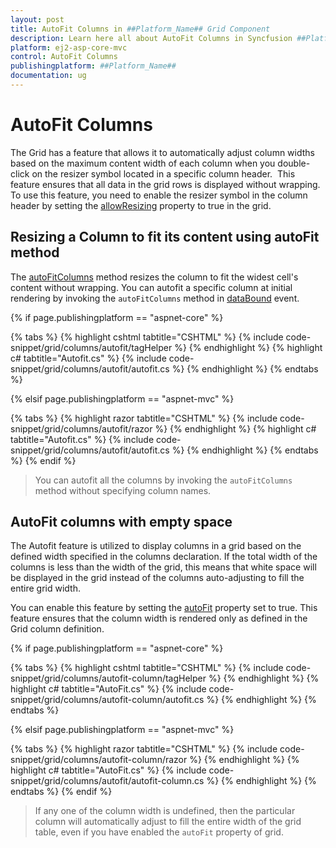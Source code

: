 ```yaml
---
layout: post
title: AutoFit Columns in ##Platform_Name## Grid Component
description: Learn here all about AutoFit Columns in Syncfusion ##Platform_Name## Grid component of Syncfusion Essential JS 2 and more.
platform: ej2-asp-core-mvc
control: AutoFit Columns
publishingplatform: ##Platform_Name##
documentation: ug
---
```


# AutoFit Columns

The Grid has a feature that allows it to automatically adjust column widths based on the maximum content width of each column when you double-click on the resizer symbol located in a specific column header.  This feature ensures that all data in the grid rows is displayed without wrapping. To use this feature, you need to enable the resizer symbol in the column header by setting the [allowResizing](https://help.syncfusion.com/cr/aspnetcore-js2/Syncfusion.EJ2.Grids.Grid.html#Syncfusion_EJ2_Grids_Grid_AllowResizing) property to true in the grid.

## Resizing a Column to fit its content using autoFit method

The [autoFitColumns](https://ej2.syncfusion.com/documentation/api/grid/#autofitcolumns) method resizes the column to fit the widest cell's content without wrapping. You can autofit a specific column at initial rendering by invoking the `autoFitColumns` method in [dataBound](https://help.syncfusion.com/cr/aspnetcore-js2/Syncfusion.EJ2.Grids.GridBuilder-1.html#Syncfusion_EJ2_Grids_GridBuilder_1_DataBound_System_String_) event.

{% if page.publishingplatform == "aspnet-core" %}

{% tabs %}
{% highlight cshtml tabtitle="CSHTML" %}
{% include code-snippet/grid/columns/autofit/tagHelper %}
{% endhighlight %}
{% highlight c# tabtitle="Autofit.cs" %}
{% include code-snippet/grid/columns/autofit/autofit.cs %}
{% endhighlight %}
{% endtabs %}

{% elsif page.publishingplatform == "aspnet-mvc" %}

{% tabs %}
{% highlight razor tabtitle="CSHTML" %}
{% include code-snippet/grid/columns/autofit/razor %}
{% endhighlight %}
{% highlight c# tabtitle="Autofit.cs" %}
{% include code-snippet/grid/columns/autofit/autofit.cs %}
{% endhighlight %}
{% endtabs %}
{% endif %}

> You can autofit all the columns by invoking the `autoFitColumns` method without specifying column names.

## AutoFit columns with empty space

The Autofit feature is utilized to display columns in a grid based on the defined width specified in the columns declaration. If the total width of the columns is less than the width of the grid, this means that white space will be displayed in the grid instead of the columns auto-adjusting to fill the entire grid width.

You can enable this feature by setting the [autoFit](https://help.syncfusion.com/cr/aspnetcore-js2/Syncfusion.EJ2.Grids.Grid.html#Syncfusion_EJ2_Grids_Grid_AutoFit) property set to true. This feature ensures that the column width is rendered only as defined in the Grid column definition.

{% if page.publishingplatform == "aspnet-core" %}

{% tabs %}
{% highlight cshtml tabtitle="CSHTML" %}
{% include code-snippet/grid/columns/autofit-column/tagHelper %}
{% endhighlight %}
{% highlight c# tabtitle="AutoFit.cs" %}
{% include code-snippet/grid/columns/autofit-column/autofit.cs %}
{% endhighlight %}
{% endtabs %}

{% elsif page.publishingplatform == "aspnet-mvc" %}

{% tabs %}
{% highlight razor tabtitle="CSHTML" %}
{% include code-snippet/grid/columns/autofit-column/razor %}
{% endhighlight %}
{% highlight c# tabtitle="AutoFit.cs" %}
{% include code-snippet/grid/columns/autofit/autofit-column.cs %}
{% endhighlight %}
{% endtabs %}
{% endif %}

>If any one of the column width is undefined, then the particular column will automatically adjust to fill the entire width of the grid table, even if you have enabled the `autoFit` property of grid.